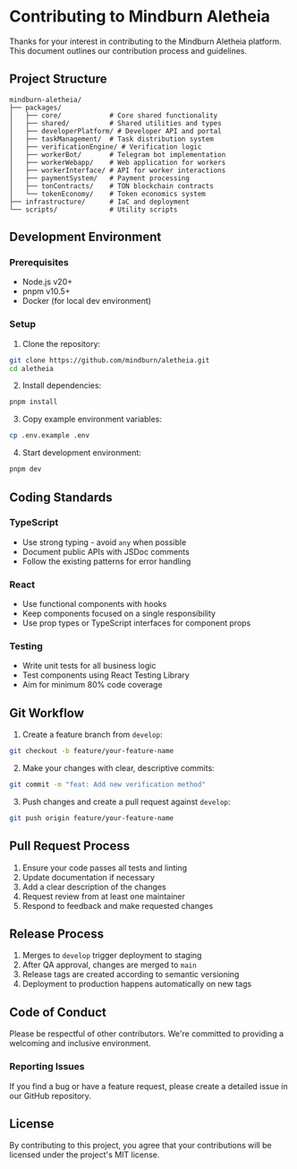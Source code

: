 # Contributing to Mindburn Aletheia

Thanks for your interest in contributing to the Mindburn Aletheia platform. This document outlines our contribution process and guidelines.

## Project Structure

```
mindburn-aletheia/
├── packages/
│   ├── core/            # Core shared functionality
│   ├── shared/          # Shared utilities and types
│   ├── developerPlatform/ # Developer API and portal
│   ├── taskManagement/  # Task distribution system
│   ├── verificationEngine/ # Verification logic
│   ├── workerBot/       # Telegram bot implementation
│   ├── workerWebapp/    # Web application for workers
│   ├── workerInterface/ # API for worker interactions
│   ├── paymentSystem/   # Payment processing
│   ├── tonContracts/    # TON blockchain contracts
│   └── tokenEconomy/    # Token economics system
├── infrastructure/      # IaC and deployment
└── scripts/             # Utility scripts
```

## Development Environment

### Prerequisites

- Node.js v20+
- pnpm v10.5+
- Docker (for local dev environment)

### Setup

1. Clone the repository:
```bash
git clone https://github.com/mindburn/aletheia.git
cd aletheia
```

2. Install dependencies:
```bash
pnpm install
```

3. Copy example environment variables:
```bash
cp .env.example .env
```

4. Start development environment:
```bash
pnpm dev
```

## Coding Standards

### TypeScript

- Use strong typing - avoid `any` when possible
- Document public APIs with JSDoc comments
- Follow the existing patterns for error handling

### React

- Use functional components with hooks
- Keep components focused on a single responsibility
- Use prop types or TypeScript interfaces for component props

### Testing

- Write unit tests for all business logic
- Test components using React Testing Library
- Aim for minimum 80% code coverage

## Git Workflow

1. Create a feature branch from `develop`:
```bash
git checkout -b feature/your-feature-name
```

2. Make your changes with clear, descriptive commits:
```bash
git commit -m "feat: Add new verification method"
```

3. Push changes and create a pull request against `develop`:
```bash
git push origin feature/your-feature-name
```

## Pull Request Process

1. Ensure your code passes all tests and linting
2. Update documentation if necessary
3. Add a clear description of the changes
4. Request review from at least one maintainer
5. Respond to feedback and make requested changes

## Release Process

1. Merges to `develop` trigger deployment to staging
2. After QA approval, changes are merged to `main`
3. Release tags are created according to semantic versioning
4. Deployment to production happens automatically on new tags

## Code of Conduct

Please be respectful of other contributors. We're committed to providing a welcoming and inclusive environment.

### Reporting Issues

If you find a bug or have a feature request, please create a detailed issue in our GitHub repository.

## License

By contributing to this project, you agree that your contributions will be licensed under the project's MIT license.
